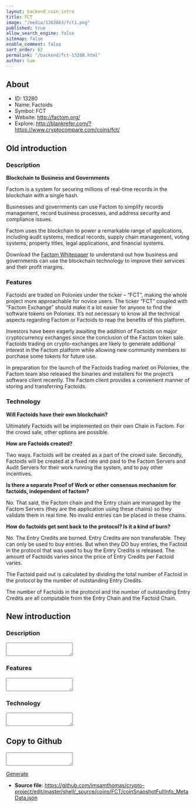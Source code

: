 ```yaml
---
layout: backend_coin_intro
title: FCT
image: "/media/1382863/fct1.png"
published: true
allow_search_engine: false
sitemap: false
enable_comment: false
sort_order: 62
permalink: "/backend/fct-13280.html"
author: Sam
---
```


## About

- ID: 13280
- Name: Factoids
- Symbol: FCT
- Website: http://factom.org/
- Explore: http://blankrefer.com/?https://www.cryptocompare.com/coins/fct/


## Old introduction

### Description

<p><strong>Blockchain to Business and Governments</strong></p><p>Factom is a system for securing millions of real-time records in the blockchain with a single hash.</p><p>Businesses and governments can use Factom to simplify records management, record business processes, and address security and compliance issues.</p><p>Factom uses the blockchain to power a remarkable range of applications, including audit systems, medical records, supply chain management, voting systems, property titles, legal applications, and financial systems. </p><p>Download the <a href="https://github.com/FactomProject/FactomDocs/blob/master/Factom_Whitepaper.pdf?raw=true" target="_blank">Factom Whitepaper</a> to understand out how business and governments can use the blockchain technology to improve their services and their profit margins.</p>

### Features
<p>Factoids are traded on Poloniex under the ticker – “FCT”, making the whole project more approachable for novice users. The ticker “FCT” coupled with “Factom Exchange” should make it a lot easier for anyone to find the software tokens on Poloniex. It’s not necessary to know all the technical aspects regarding Factom or Factoids to reap the benefits of this platform.</p><p>Investors have been eagerly awaiting the addition of Factoids on major cryptocurrency exchanges since the conclusion of the Factom token sale. Factoids trading on crypto-exchanges are likely to generate additional interest in the Factom platform while allowing new community members to purchase some tokens for future use.</p><p>In preparation for the launch of the Factoids trading market on Poloniex, the Factom team also released the binaries and installers for the project’s software client recently. The Factom client provides a convenient manner of storing and transferring Factoids.</p>

### Technology
<p><strong>Will Factoids have their own blockchain?</strong></p><p>Ultimately Factoids will be implemented on their own Chain in Factom. For the crowd sale, other options are possible.</p><p><strong>How are Factoids created?</strong></p><p>Two ways. Factoids will be created as a part of the crowd sale. Secondly, Factoids will be created at a fixed rate and paid to the Factom Servers and Audit Servers for their work running the system, and to pay other incentives.</p><p><strong>Is there a separate Proof of Work or other consensus mechanism for factoids, independent of factom?</strong></p><p>No. That said, the Factom chain and the Entry chain are managed by the Factom Servers (they are the application using these chains) so they validate them in real time. No invalid entries can be placed in these chains.</p><p><strong>How do factoids get sent back to the protocol? Is it a kind of burn?  </strong></p><p>No. The Entry Credits are burned. Entry Credits are non transferable. They can only be used to buy entries. But when they DO buy entries, the Factoid in the protocol that was used to buy the Entry Credits is released. The amount of Factoids varies since the price of Entry Credits per Factoid varies.  </p><p>The Factoid paid out is calculated by dividing the total number of Factoid in the protocol by the number of outstanding Entry Credits.  </p><p>The number of Factoids in the protocol and the number of outstanding Entry Credits are all computable from the Entry Chain and the Factoid Chain.  </p>



## New introduction


### Description
<textarea id="meta_description" name="description"></textarea>

### Features
<textarea id="meta_features" name="features"></textarea>

### Technology
<textarea id="meta_technology" name="technology"></textarea>


## Copy to Github

<textarea id="coinsnapshotfullinfo_metadata"></textarea>

<a href="#gen" onclick="generateMetaDatJson()">Generate</a>

- **Source file**: <a href="https://github.com/imsamthomas/crypto-project/edit/master/shell/_source/coins/FCT/coinSnapshotFullInfo_MetaData.json">https://github.com/imsamthomas/crypto-project/edit/master/shell/_source/coins/FCT/coinSnapshotFullInfo_MetaData.json</a>

